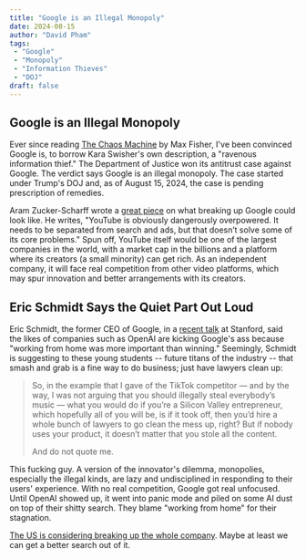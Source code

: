 ```yaml
---
title: "Google is an Illegal Monopoly"
date: 2024-08-15
author: "David Pham"
tags:
 - "Google"
 - "Monopoly"
 - "Information Thieves"
 - "DOJ"
draft: false
---
```


## Google is an Illegal Monopoly

Ever since reading [The Chaos Machine](https://bookshop.org/a/9695/9780316703321) by Max Fisher, I've been convinced Google is, to borrow Kara Swisher's own description, a "ravenous information thief." The Department of Justice won its antitrust case against Google. The verdict says Google is an illegal monopoly. The case started under Trump's DOJ and, as of August 15, 2024, the case is pending prescription of remedies.

Aram Zucker-Scharff wrote a [great piece](https://www.schizochronotopia.com/p/a-brief-list-of-business-units-google) on what breaking up Google could look like. He writes, "YouTube is obviously dangerously overpowered. It needs to be separated from search and ads, but that doesn’t solve some of its core problems." Spun off, YouTube itself would be one of the largest companies in the world, with a market cap in the billions and a platform where its creators (a small minority) can get rich. As an independent company, it will face real competition from other video platforms, which may spur innovation and better arrangements with its creators.

## Eric Schmidt Says the Quiet Part Out Loud

Eric Schmidt, the former CEO of Google, in a [recent talk](https://www.theverge.com/2024/8/14/24220658/google-eric-schmidt-stanford-talk-ai-startups-openai) at Stanford, said the likes of companies such as OpenAI are kicking Google's ass because "working from home was more important than winning." Seemingly, Schmidt is suggesting to these young students -- future titans of the industry -- that smash and grab is a fine way to do business; just have lawyers clean up:
> So, in the example that I gave of the TikTok competitor — and by the way, I was not arguing that you should illegally steal everybody’s music — what you would do if you’re a Silicon Valley entrepreneur, which hopefully all of you will be, is if it took off, then you’d hire a whole bunch of lawyers to go clean the mess up, right? But if nobody uses your product, it doesn’t matter that you stole all the content.
>
> And do not quote me.

This fucking guy. A version of the innovator's dilemma, monopolies, especially the illegal kinds, are lazy and undisciplined in responding to their users' experience. With no real competition, Google got real unfocused. Until OpenAI showed up, it went into panic mode and piled on some AI dust on top of their shitty search. They blame "working from home" for their stagnation.

[The US is considering breaking up the whole company](https://www.nytimes.com/2024/08/13/technology/google-monopoly-antitrust-justice-department.html). Maybe at least we can get a better search out of it.
